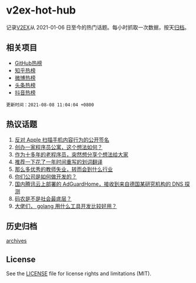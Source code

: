 # v2ex-hot-hub

 记录[V2EX](https://www.v2ex.com/)从 2021-01-06 日至今的热门话题。每小时抓取一次数据，按天[归档](archives)。
 
 ## 相关项目

- [GitHub热榜](https://github.com/snaildev/github-hot-hub)
- [知乎热榜](https://github.com/snaildev/zhihu-hot-hub)
- [微博热榜](https://github.com/snaildev/weibo-hot-hub)
- [头条热榜](https://github.com/snaildev/toutiao-hot-hub)
- [抖音热榜](https://github.com/snaildev/douyin-hot-hub)


 `更新时间：2021-08-08 11:04:04 +0800`

## 热议话题

1. [反对 Apple 扫描手机内容行为的公开签名](https://www.v2ex.com/t/794268)
1. [创办一家程序员公寓，这个想法如何？](https://www.v2ex.com/t/794277)
1. [作为十多年的老程序员，突然想分享个想法给大家](https://www.v2ex.com/t/794250)
1. [推荐一下花了一年时间重写的划词翻译](https://www.v2ex.com/t/794286)
1. [那么多优秀的教师失业，转而会到什么行业](https://www.v2ex.com/t/794317)
1. [你们公司是如何做开发的？](https://www.v2ex.com/t/794293)
1. [国内腾讯云上部署的 AdGuardHome，接收到来自德国某研究机构的 DNS 探测](https://www.v2ex.com/t/794324)
1. [码农是不是社会最底层？](https://www.v2ex.com/t/794335)
1. [大佬们， golang 用什么工具开发比较好用？](https://www.v2ex.com/t/794314)

## 历史归档

[archives](archives)

## License

See the [LICENSE](LICENSE) file for license rights and limitations (MIT).
